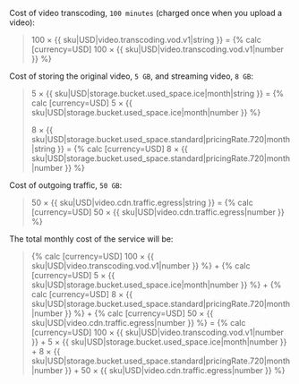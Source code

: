 Cost of video transcoding, `100 minutes` (charged once when you upload a video):

> 100 × {{ sku|USD|video.transcoding.vod.v1|string }} = {% calc [currency=USD] 100  × {{ sku|USD|video.transcoding.vod.v1|number }} %}

Cost of storing the original video, `5 GB`, and streaming video, `8 GB`:

> 5 × {{ sku|USD|storage.bucket.used_space.ice|month|string }} = {% calc [currency=USD] 5 × {{ sku|USD|storage.bucket.used_space.ice|month|number }} %}
>
> 8 × {{ sku|USD|storage.bucket.used_space.standard|pricingRate.720|month|string }} = {% calc [currency=USD] 8 × {{ sku|USD|storage.bucket.used_space.standard|pricingRate.720|month|number }} %}

Cost of outgoing traffic, `50 GB`:

> 50 × {{ sku|USD|video.cdn.traffic.egress|string }} = {% calc [currency=USD] 50 × {{ sku|USD|video.cdn.traffic.egress|number }} %}

The total monthly cost of the service will be:

> {% calc [currency=USD] 100  × {{ sku|USD|video.transcoding.vod.v1|number }} %} + {% calc [currency=USD] 5 × {{ sku|USD|storage.bucket.used_space.ice|month|number }} %} + {% calc [currency=USD] 8 × {{ sku|USD|storage.bucket.used_space.standard|pricingRate.720|month|number }} %} + {% calc [currency=USD] 50 × {{ sku|USD|video.cdn.traffic.egress|number }} %} = {% calc [currency=USD] 100  × {{ sku|USD|video.transcoding.vod.v1|number }} + 5 × {{ sku|USD|storage.bucket.used_space.ice|month|number }} + 8 × {{ sku|USD|storage.bucket.used_space.standard|pricingRate.720|month|number }} + 50 × {{ sku|USD|video.cdn.traffic.egress|number }} %}